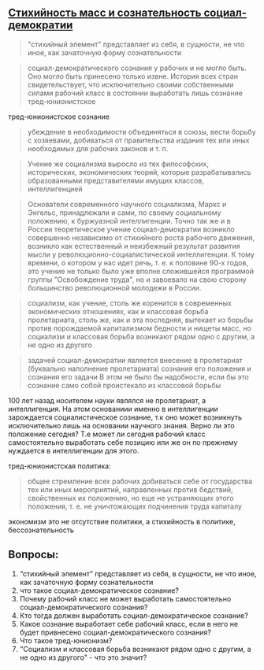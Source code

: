 ## [Стихийность масс и сознательность социал-демократии](https://www.marxists.org/russkij/lenin/1902/6-13-1.htm#II)

> "стихийный элемент" представляет из себя, в сущности, не что иное, как зачаточную форму сознательности

> социал-демократического сознания у рабочих и не могло быть. Оно могло быть принесено только извне. История всех стран свидетельствует, что исключительно своими собственными силами рабочий класс в состоянии выработать лишь сознание тред-юнионистское

тред-юнионистское сознание
> убеждение в необходимости объединяться в союзы, вести борьбу с хозяевами, добиваться от правительства издания тех или иных необходимых для рабочих законов и т. п. 

> Учение же социализма выросло из тех философских, исторических, экономических теорий, которые разрабатывались образованными представителями имущих классов, интеллигенцией

> Основатели современного научного социализма, Маркс и Энгельс, принадлежали и сами, по своему социальному положению, к буржуазной интеллигенции. Точно так же и в России теоретическое учение социал-демократии возникло совершенно независимо от стихийного роста рабочего движения, возникло как естественный и неизбежный результат развития мысли у революционно-социалистической интеллигенции. К тому времени, о котором у нас идет речь, т. е. к половине 90-х годов, это учение не только было уже вполне сложившейся программой группы "Освобождение труда", но и завоевало на свою сторону большинство революционной молодежи в России.

> социализм, как учение, столь же коренится в современных экономических отношениях, как и классовая борьба пролетариата, столь же, как и эта последняя, вытекает из борьбы против порождаемой капитализмом бедности и нищеты масс, но социализм и классовая борьба возникают рядом одно с другим, а не одно из другого

> задачей социал-демократии является внесение в пролетариат (буквально наполнение пролетариата) сознания его положения и сознания его задачи В этом не было бы надобности, если бы это сознание само собой проистекало из классовой борьбы

100 лет назад носителем науки являлся не пролетариат, а интеллигенция. На этом основаниии именно в интеллигенции зарождается социалистическое сознание, т.к оно может возникнуть исключительно лишь на основании научного знания. Верно ли это положение сегодня? 
Т.е может ли сегодня рабочий класс самостоятельно выработать себе позицию или же он по прежнему нуждается в интеллигенции для этого.

тред-юнионистская политика:
> общее стремление всех рабочих добиваться себе от государства тех или иных мероприятий, направленных против бедствий, свойственных их положению, но еще не устраняющих этого положения, т. е. не уничтожающих подчинения труда капиталу

экономизм это не отсутствие политики, а стихийность в политике, бессознательность

## Вопросы: 

1. “стихийный элемент” представляет из себя, в сущности, не что иное, как зачаточную форму сознательности
1. что такое социал-демократическое сознание?
1. Почему рабочий класс не может выработать самостоятельно социал-демократического сознания?
1. Кто тогда должен выработать социал-демократическое сознание?
1. Какое сознание выработает себе рабочий класс, если в него не будет привнесено социал-демократического сознания?
1. Что такое тред-юнионизм?
1. "Социализм и классовая борьба возникают рядом одно с другим, а не одно из другого" - что это значит?